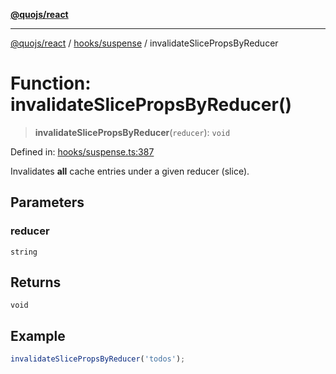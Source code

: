 [**@quojs/react**](../../../README.md)

***

[@quojs/react](../../../README.md) / [hooks/suspense](../README.md) / invalidateSlicePropsByReducer

# Function: invalidateSlicePropsByReducer()

> **invalidateSlicePropsByReducer**(`reducer`): `void`

Defined in: [hooks/suspense.ts:387](https://github.com/quojs/quojs/blob/bb0aab212261db76d8cdd24be568e1eb39570c11/packages/react/src/hooks/suspense.ts#L387)

Invalidates **all** cache entries under a given reducer (slice).

## Parameters

### reducer

`string`

## Returns

`void`

## Example

```ts
invalidateSlicePropsByReducer('todos');
```
